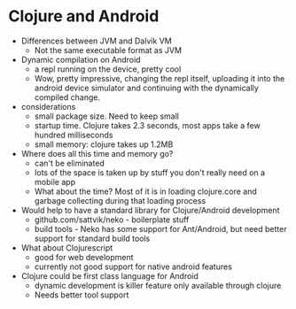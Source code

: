 # Clojure and Android
* Differences between JVM and Dalvik VM
  * Not the same executable format as JVM
* Dynamic compilation on Android
  * a repl running on the device, pretty cool
  * Wow, pretty impressive, changing the repl itself, uploading it
    into the android device simulator and continuing with the
    dynamically compiled change.
* considerations
  * small package size.  Need to keep small
  * startup time. Clojure takes 2.3 seconds, most apps take a few
    hundred milliseconds
  * small memory: clojure takes up 1.2MB
* Where does all this time and memory go?
  * can't be eliminated
  * lots of the space is taken up by stuff you don't really need on a
    mobile app
  * What about the time?  Most of it is in loading clojure.core and
    garbage collecting during that loading process
* Would help to have a standard library for Clojure/Android
  development
  * github.com/sattvik/neko - boilerplate stuff
  * build tools - Neko has some support for Ant/Android, but need
    better support for standard build tools
* What about Clojurescript
  * good for web development
  * currently not good support for native android features
* Clojure could be first class language for Android
  * dynamic development is killer feature only available through
    clojure
  * Needs better tool support
